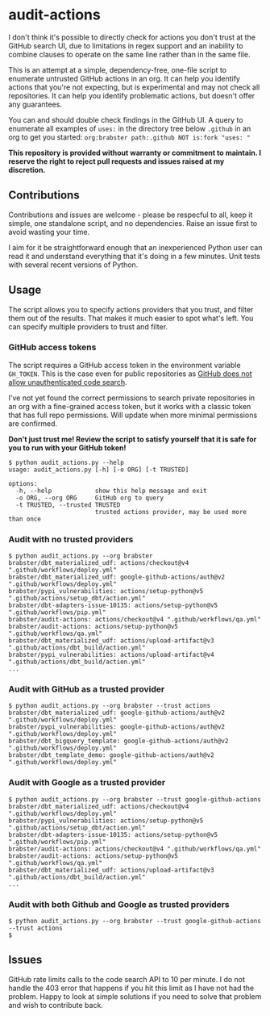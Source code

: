 # audit-actions

I don't think it's possible to directly check for actions you don't trust at the GitHub search UI, due to limitations in regex support and an inability to combine clauses to operate on the same line rather than in the same file.

This is an attempt at a simple, dependency-free, one-file script to enumerate untrusted GitHub actions in an org. It can help you identify actions that you're not expecting, but is experimental and may not check all repositories. It can help you identify problematic actions, but doesn't offer any guarantees.

You can and should double check findings in the GitHub UI. A query to enumerate all examples of `uses:` in the directory tree below `.github` in an org to get you started: `org:brabster path:.github NOT is:fork "uses: "`

**This repository is provided without warranty or commitment to maintain. I reserve the right to reject pull requests and issues raised at my discretion.**

## Contributions

Contributions and issues are welcome - please be respecful to all, keep it simple, one standalone script, and no dependencies. Raise an issue first to avoid wasting your time.

I aim for it be straightforward enough that an inexperienced Python user can read it and understand everything that it's doing in a few minutes. Unit tests with several recent versions of Python.

## Usage

The script allows you to specify actions providers that you trust, and filter them out of the results. That makes it much easier to spot what's left. You can specify multiple providers to trust and filter.

### GitHub access tokens

The script requires a GitHub access token in the environment variable `GH_TOKEN`. This is the case even for public repositories as [GitHub does not allow unauthenticated code search](https://docs.github.com/en/rest/search/search?apiVersion=2022-11-28#search-code).

I've not yet found the correct permissions to search private repositories in an org with a fine-grained access token, but it works with a classic token that has full repo permissions. Will update when more minimal permissions are confirmed.

**Don't just trust me! Review the script to satisfy yourself that it is safe for you to run with your GitHub token!**

```console
$ python audit_actions.py --help
usage: audit_actions.py [-h] [-o ORG] [-t TRUSTED]

options:
  -h, --help            show this help message and exit
  -o ORG, --org ORG     GitHub org to query
  -t TRUSTED, --trusted TRUSTED
                        trusted actions provider, may be used more than once
```

### Audit with no trusted providers

```console
$ python audit_actions.py --org brabster
brabster/dbt_materialized_udf: actions/checkout@v4 ".github/workflows/deploy.yml"
brabster/dbt_materialized_udf: google-github-actions/auth@v2 ".github/workflows/deploy.yml"
brabster/pypi_vulnerabilities: actions/setup-python@v5 ".github/actions/setup_dbt/action.yml"
brabster/dbt-adapters-issue-10135: actions/setup-python@v5 ".github/workflows/pip.yml"
brabster/audit-actions: actions/checkout@v4 ".github/workflows/qa.yml"
brabster/audit-actions: actions/setup-python@v5 ".github/workflows/qa.yml"
brabster/dbt_materialized_udf: actions/upload-artifact@v3 ".github/actions/dbt_build/action.yml"
brabster/pypi_vulnerabilities: actions/upload-artifact@v4 ".github/actions/dbt_build/action.yml"
...
```

### Audit with GitHub as a trusted provider

```console
$ python audit_actions.py --org brabster --trust actions
brabster/dbt_materialized_udf: google-github-actions/auth@v2 ".github/workflows/deploy.yml"
brabster/pypi_vulnerabilities: google-github-actions/auth@v2 ".github/workflows/deploy.yml"
brabster/dbt_bigquery_template: google-github-actions/auth@v2 ".github/workflows/deploy.yml"
brabster/dbt_template_demo: google-github-actions/auth@v2 ".github/workflows/deploy.yml"
```

### Audit with Google as a trusted provider

```console
$ python audit_actions.py --org brabster --trust google-github-actions
brabster/dbt_materialized_udf: actions/checkout@v4 ".github/workflows/deploy.yml"
brabster/pypi_vulnerabilities: actions/setup-python@v5 ".github/actions/setup_dbt/action.yml"
brabster/dbt-adapters-issue-10135: actions/setup-python@v5 ".github/workflows/pip.yml"
brabster/audit-actions: actions/checkout@v4 ".github/workflows/qa.yml"
brabster/audit-actions: actions/setup-python@v5 ".github/workflows/qa.yml"
brabster/dbt_materialized_udf: actions/upload-artifact@v3 ".github/actions/dbt_build/action.yml"
...
```

### Audit with both Github and Google as trusted providers

```console
$ python audit_actions.py --org brabster --trust google-github-actions --trust actions
$
```

## Issues

GitHub rate limits calls to the code search API to 10 per minute. I do not handle the 403 error that happens if you hit this limit as I have not had the problem. Happy to look at simple solutions if you need to solve that problem and wish to contribute back.